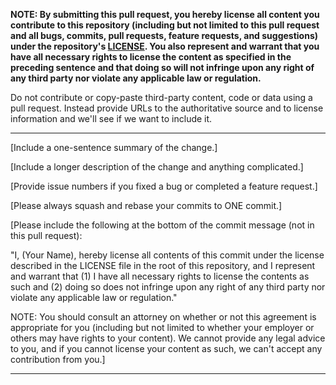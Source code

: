 **NOTE: 
By submitting this pull request, you hereby license all content you contribute to this
repository (including but not limited to this pull request and all bugs, commits,
pull requests, feature requests, and suggestions) under the repository's
[LICENSE](https://github.com/holvonix-open/cache-audit/blob/master/LICENSE).
You also represent and warrant that you have all necessary rights to license the
content as specified in the preceding sentence and that doing so will not infringe
upon any right of any third party nor violate any applicable law or regulation.**

Do not contribute or copy-paste third-party content, code or data using a pull request.  Instead provide
URLs to the authoritative source and to license information and we'll see if we want to include it.

---

[Include a one-sentence summary of the change.]

[Include a longer description of the change and anything complicated.]

[Provide issue numbers if you fixed a bug or completed a feature request.]

[Please always squash and rebase your commits to ONE commit.]

[Please include the following at the bottom of the commit message (not in this pull request): 

  "I, (Your Name), hereby license all contents of this commit under the license described in the LICENSE file in the root of this repository, and I represent and warrant that (1) I have all necessary rights to license the contents as such and (2) doing so does not infringe upon any right of any third party nor violate any applicable law or regulation."

NOTE: You should consult an attorney on whether or not this agreement is appropriate for you (including but not limited to whether your employer or others may have rights to your content).  We cannot provide any legal advice to you, and if you cannot license your content as such, we can't accept any contribution from you.]

---
